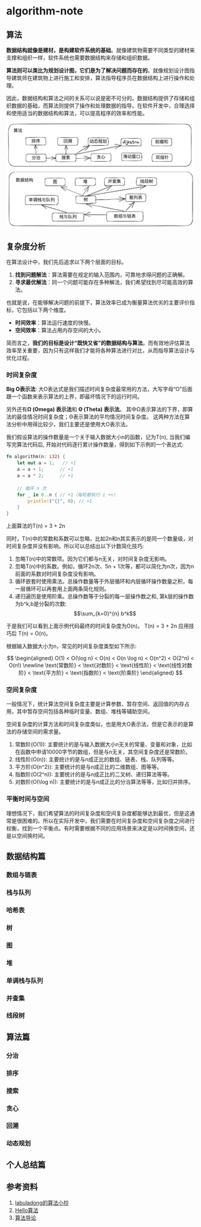 # algorithm-note

## 算法

**数据结构就像是建材，是构建软件系统的基础**。就像建筑物需要不同类型的建材来支撑和组织一样，软件系统也需要数据结构来存储和组织数据。

**算法则可以类比为规划设计图，它们是为了解决问题而存在的**。就像规划设计图指导建筑师在建筑物上进行施工和安排，算法指导程序员在数据结构上进行操作和处理。

因此，数据结构和算法之间的关系可以说是密不可分的。数据结构提供了存储和组织数据的基础，而算法则提供了操作和处理数据的指导。在软件开发中，合理选择和使用适当的数据结构和算法，可以提高程序的效率和性能。

![frame](./docs/frame.png)

## 复杂度分析

在算法设计中，我们先后追求以下两个层面的目标。

1. **找到问题解法**：算法需要在规定的输入范围内，可靠地求得问题的正确解。
2. **寻求最优解法**：同一个问题可能存在多种解法，我们希望找到尽可能高效的算法。

也就是说，在能够解决问题的前提下，算法效率已成为衡量算法优劣的主要评价指标，它包括以下两个维度。

- **时间效率**：算法运行速度的快慢。
- **空间效率**：算法占用内存空间的大小。
  
简而言之，**我们的目标是设计“既快又省”的数据结构与算法**。而有效地评估算法效率至关重要，因为只有这样我们才能将各种算法进行对比，从而指导算法设计与优化过程。

### 时间复杂度

**Big O表示法**: 大O表达式是我们描述时间复杂度最常用的方法，大写字母“O”后面跟一个函数来表示算法的上界，即最坏情况下的运行时间。

另外还有**Ω (Omega) 表示法**和 **Θ (Theta) 表示法**。 其中Ω表示算法的下界，即算法的最佳情况时间复杂度；Θ表示算法的平均情况时间复杂度。
这两种方法在算法分析中用得比较少，我们主要还是使用大O表示法。

我们假设算法的操作数量是一个关于输入数据大小n的函数，记为T(n), 当我们编写完算法代码后, 开始对代码逐行累计操作数量，得到如下示例的一个表达式:

```rust
fn algorithm(n: i32) {
    let mut a = 1;   // +1
    a = a + 1;      // +1
    a = a * 2;      // +1

    // 循环 n 次
    for _ in 0..n { // +1（每轮都执行 i ++）
        println!("{}", 0); // +1
    }
}
```

上面算法的T(n) = 3 + 2n

同时，T(n)中的常数和系数可以忽略，比如2n和n其实表示的是同一个数量级，对时间复杂度并没有影响。所以可以总结出以下计数简化技巧:

1. 忽略T(n)中的常数项。因为它们都与n无关，对时间复杂度无影响。
2. 忽略T(n)中的系数。例如，循环2n次、5n + 1次等，都可以简化为n次，因为n前面的系数对时间复杂度没有影响。
3. 循环嵌套时使用乘法。总操作数量等于外层循环和内层循环操作数量之积，每一层循环可以再套用上面两条简化规则。
4. 递归遍历是使用阶乘。总操作数等于分裂的每一层操作数之和, 第k层的操作数为b^k,b是分裂的次数: $$\sum_{k=0}^{n} b^k$$

于是我们可以看到上面示例代码最终的时间复杂度为O(n)。 T(n) = 3 + 2n 应用技巧后 T(n) = O(n)。

根据输入数据大小为n，常见的时间复杂度类型如下所示:

$$
\begin{aligned}
O(1) < O(\log n) < O(n) < O(n \log n) < O(n^2) < O(2^n) < O(n!) \newline
\text{常数阶} < \text{对数阶} < \text{线性阶} < \text{线性对数阶} < \text{平方阶} < \text{指数阶} < \text{阶乘阶}
\end{aligned}
$$

### 空间复杂度

一般情况下，统计算法空间复杂度主要是计算参数、暂存空间、返回值的内存占用，其中暂存空间包括各种临时变量、数组、堆栈等辅助空间。

空间复杂度的计算方法和时间复杂度类似，也是用大O表示法，但是它表示的是算法的存储空间的需求量。

1. 常数阶\(O(1)\): 主要统计的是与输入数据大小n无关的常量、变量和对象，比如在函数中申请10000字节的数组，但是与n无关，其空间复杂度还是常数阶。
2. 线性阶\(O(n)\): 主要统计的是与n成正比的数组、链表、栈、队列等等。
3. 平方阶\(O(n^2)\): 主要统计的是与n成正比的二维数组、图等等。
4. 指数阶\(O(2^n)\): 主要统计的是与n成正比的二叉树、递归算法等等。
5. 对数阶\(O(\log n)\): 主要统计的是与n成正比的分治算法等等，比如归并排序。

### 平衡时间与空间

理想情况下，我们希望算法的时间复杂度和空间复杂度都能够达到最优，但是这通常是很困难的。所以在实际开发中，我们需要在时间复杂度和空间复杂度之间进行权衡，找到一个平衡点。有时需要根据不同的应用场景来决定是以时间换空间，还是以空间换时间。

## 数据结构篇

### 数组与链表

### 栈与队列

### 哈希表

### 树

### 图

### 堆

### 单调栈与队列

### 并查集

### 线段树

## 算法篇

### 分治

### 排序

### 搜索

### 贪心

### 回溯

### 动态规划

## 个人总结篇

## 参考资料

1. [labuladong的算法小抄](https://github.com/labuladong/fucking-algorithm)
2. [Hello算法](https://github.com/krahets/hello-algo)
3. [算法导论](https://jingyuexing.github.io/Ebook/Algorithm/%E7%AE%97%E6%B3%95%E5%AF%BC%E8%AE%BA.pdf)

